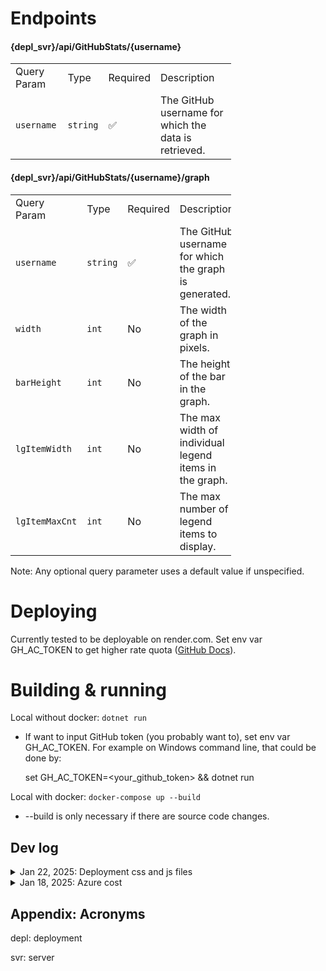 # Endpoints

#### {depl_svr}/api/GitHubStats/{username}
<table style="max-width: 70%; width: auto; border-collapse: collapse;">
  <tbody>
    <tr>
      <td>Query Param</td>
      <td>Type</td>
      <td>Required</td>
      <td>Description</td>
    </tr>
    <tr>
      <td><code>username</code></td>
      <td><code>string</code></td>
      <td>✅</td>
      <td>The GitHub username for which the data is retrieved.</td>
    </tr>
  </tbody>
</table>

#### {depl_svr}/api/GitHubStats/{username}/graph
<table style="max-width: 70%; width: auto; border-collapse: collapse;">
  <tbody>
    <tr>
      <td>Query Param</td>
      <td>Type</td>
      <td>Required</td>
      <td>Description</td>
    </tr>
    <tr>
      <td><code>username</code></td>
      <td><code>string</code></td>
      <td>✅</td>
      <td>The GitHub username for which the graph is generated.</td>
    </tr>
    <tr>
      <td><code>width</code></td>
      <td><code>int</code></td>
      <td>No</td>
      <td>The width of the graph in pixels.</td>
    </tr>
    <tr>
      <td><code>barHeight</code></td>
      <td><code>int</code></td>
      <td>No</td>
      <td>The height of the bar in the graph.</td>
    </tr>
    <tr>
      <td><code>lgItemWidth</code></td>
      <td><code>int</code></td>
      <td>No</td>
      <td>The max width of individual legend items in the graph.</td>
    </tr>
    <tr>
      <td><code>lgItemMaxCnt</code></td>
      <td><code>int</code></td>
      <td>No</td>
      <td>The max number of legend items to display.</td>
    </tr>
  </tbody>
</table>

Note: Any optional query parameter uses a default value if unspecified.

# Deploying

Currently tested to be deployable on render.com. Set env var GH_AC_TOKEN to get higher rate quota ([GitHub Docs](https://docs.github.com/en/rest/rate-limit/rate-limit?apiVersion=2022-11-28)).

# Building & running

Local without docker: `dotnet run`
- If want to input GitHub token (you probably want to), set env var GH_AC_TOKEN. For example on Windows command line, that could be done by:

    set GH_AC_TOKEN=<your_github_token> && dotnet run

Local with docker: `docker-compose up --build`
- --build is only necessary if there are source code changes.

## Dev log
<details>
<summary>Jan 22, 2025: Deployment css and js files</summary>
It seems we need to use smth like Libman to restore dependencies such as bootstrap.bundle.min.js before deploying through a provide like render.com. Also need to correct paths in `_Layout.cshtml`. Otherwise there will be 404s when retrieving them.
</details>

<details>
<summary>Jan 18, 2025: Azure cost</summary>
I only have 1 API Management rule and 1 App Service. Azure's predicted cost is $68.71 per about a month. This probably be good for bulk management but will not be worth it for micro apps like this one.
<br>
<img alt="screenshot" src="https://live.staticflickr.com/65535/54269434801_40f2951791_b.jpg" width="320">

</details>

## Appendix: Acronyms

depl: deployment

svr: server
